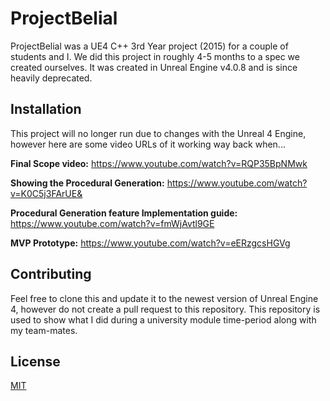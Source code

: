 # ProjectBelial
ProjectBelial was a UE4 C++ 3rd Year project (2015) for a couple of students and I. We did this project in roughly 4-5 months to a spec we created ourselves. It was created in Unreal Engine v4.0.8 and is since heavily deprecated.

## Installation
This project will no longer run due to changes with the Unreal 4 Engine, however here are some video URLs of it working way back when...

**Final Scope video:** https://www.youtube.com/watch?v=RQP35BpNMwk

**Showing the Procedural Generation:** https://www.youtube.com/watch?v=K0C5j3FArUE&

**Procedural Generation feature Implementation guide:** https://www.youtube.com/watch?v=fmWjAvtl9GE

**MVP Prototype:** https://www.youtube.com/watch?v=eERzgcsHGVg


## Contributing
Feel free to clone this and update it to the newest version of Unreal Engine 4, however do not create a pull request to this repository. This repository is used to show what I did during a university module time-period along with my team-mates.

## License 
[MIT](https://choosealicense.com/licenses/mit/)
